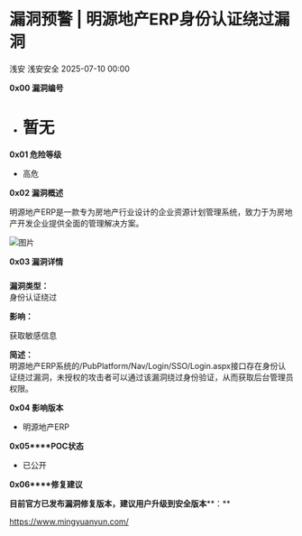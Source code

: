 #  漏洞预警 | 明源地产ERP身份认证绕过漏洞  
浅安  浅安安全   2025-07-10 00:00  
  
**0x00 漏洞编号**  
- # 暂无  
  
**0x01 危险等级**  
- 高危  
  
**0x02 漏洞概述**  
  
明源地产ERP是一款专为房地产行业设计的企业资源计划管理系统，致力于为房地产开发企业提供全面的管理解决方案。  
  
![图片](https://mmbiz.qpic.cn/sz_mmbiz_png/7stTqD182SWQK5AoL9cDCdtkAibcBYVMwfsHWN5QSk6PH1B7RodiaAU8ztHAj2tsSH9bkArJ1WfxLQhS8uECvslQ/640?wx_fmt=png&from=appmsg&tp=webp&wxfrom=5&wx_lazy=1 "")  
  
**0x03 漏洞详情**  
###   
  
**漏洞类型：**  
身份认证绕过  
  
  
**影响：**  
  
获取敏感信息  
  
**简述：**  
明源地产ERP系统的/PubPlatform/Nav/Login/SSO/Login.aspx接口存在身份认证绕过漏洞，未授权的攻击者可以通过该漏洞绕过身份验证，从而获取后台管理员权限。  
  
**0x04 影响版本**  
- 明源地产ERP  
  
**0x05****POC状态**  
- 已公开  
  
**0x06****修复建议**  
  
**目前官方已发布漏洞修复版本，建议用户升级到安全版本****：**  
  
https://www.mingyuanyun.com/  
  
  
  
